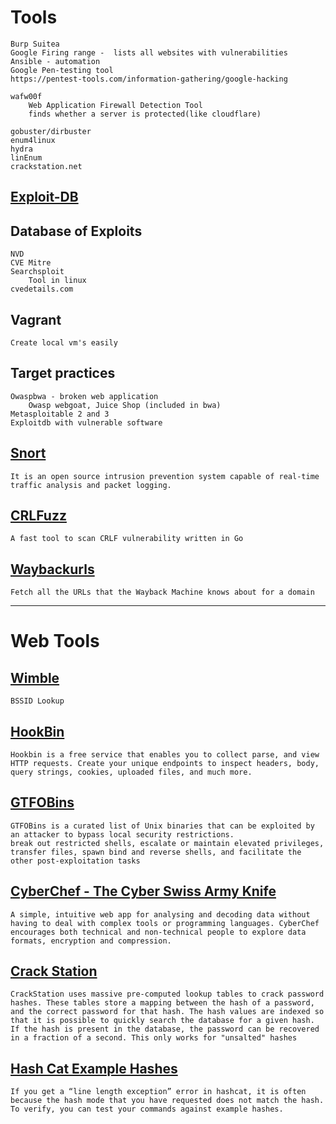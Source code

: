 # **Tools**
	Burp Suitea
	Google Firing range -  lists all websites with vulnerabilities
	Ansible - automation
	Google Pen-testing tool
	https://pentest-tools.com/information-gathering/google-hacking

	wafw00f
		Web Application Firewall Detection Tool
		finds whether a server is protected(like cloudflare)

	gobuster/dirbuster
	enum4linux
	hydra
	linEnum
	crackstation.net



## [Exploit-DB](https://www.exploit-db.com/)


## Database of Exploits
	NVD
	CVE Mitre
	Searchsploit
		Tool in linux
	cvedetails.com

## **Vagrant**
	Create local vm's easily
	
## **Target practices**
	Owaspbwa - broken web application
		Owasp webgoat, Juice Shop (included in bwa)
	Metasploitable 2 and 3
	Exploitdb with vulnerable software

## [Snort](https://www.snort.org/)
	It is an open source intrusion prevention system capable of real-time traffic analysis and packet logging.

## [CRLFuzz](https://github.com/dwisiswant0/crlfuzz)
	A fast tool to scan CRLF vulnerability written in Go

## [Waybackurls ](https://github.com/tomnomnom/waybackurls)
	Fetch all the URLs that the Wayback Machine knows about for a domain
----
# **Web Tools**

## [Wimble](wimble.net)
	BSSID Lookup

## [HookBin](https://hookbin.com/)
	Hookbin is a free service that enables you to collect parse, and view HTTP requests. Create your unique endpoints to inspect headers, body, query strings, cookies, uploaded files, and much more.


## [GTFOBins](https://gtfobins.github.io/)
	GTFOBins is a curated list of Unix binaries that can be exploited by an attacker to bypass local security restrictions.
	break out restricted shells, escalate or maintain elevated privileges, transfer files, spawn bind and reverse shells, and facilitate the other post-exploitation tasks

## [CyberChef - The Cyber Swiss Army Knife](https://gchq.github.io/CyberChef/)
	A simple, intuitive web app for analysing and decoding data without having to deal with complex tools or programming languages. CyberChef encourages both technical and non-technical people to explore data formats, encryption and compression.

## [Crack Station](https://crackstation.net/)
	CrackStation uses massive pre-computed lookup tables to crack password hashes. These tables store a mapping between the hash of a password, and the correct password for that hash. The hash values are indexed so that it is possible to quickly search the database for a given hash. If the hash is present in the database, the password can be recovered in a fraction of a second. This only works for "unsalted" hashes
## [Hash Cat Example Hashes](https://hashcat.net/wiki/doku.php?id=example_hashes)
	If you get a “line length exception” error in hashcat, it is often because the hash mode that you have requested does not match the hash. To verify, you can test your commands against example hashes.
	
	